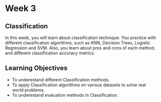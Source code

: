 # Week 3

## Classification

In this week, you will learn about classification technique. You practice with different classification algorithms, such as KNN, Decision Trees, Logistic Regression and SVM. Also, you learn about pros and cons of each method, and different classification accuracy metrics.

## Learning Objectives

- To underestand different Classification methods.
- To apply Classification algorithms on various datasets to solve real world problems.
- To underestand evaluation methods in Classification.
